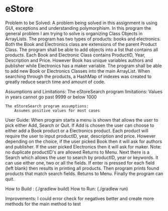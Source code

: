 # eStore

Problem to be Solved:
A problem being solved in this assignment is using GUI, exceptions and understanding polymorphism.
In this program the general problem I am trying to solve is organizing Class Objects in ArrayLists.
The program has two types of products: books and electronics. Both the Book and Electronics class are extensions of the parent Product Class. 
The program shall be able to add objects into a list that contains all products.
Each Book and Electronic Class contains ProductID, Year, Description and Price.
However Book has unique variables authors and publisher while Electronics has a maker variable.
The program shall be able to add new Book or Electronics Classes into the main ArrayList.
When searching through the products, a HashMap of indexes was created to greatly reduce search time and amount of code.


Assumptions and Limitations:
    The eStoreSearch program limitations: 
        Values in years cannot go past 9999 or below 1000
        
    The eStoreSearch program assumptions:
        Assumes positive values for most cases

User Guide:
When program starts a menu is shown that allows the user to pick either Add, Search or Quit.
If Add is chosen the user can choose to either add a Book product or a Electronics product.
Each product will require the user to input productID, year, description and price.
However depending on the choice, if the user picked Book then it will ask for authors and publisher.
If the user picked Electronics then it will ask for maker. 
Note: no duplicate productID's are allowed
Returns to Menu.
Next there is a Search which allows the user to search by productID, year or keywords.
It can use either one, two or all the fields. If enter is pressed for each field (left blank) then results in printing all products.
Then program prints found products that match search fields.
Returns to Menu.
Finally the program can quit.

How to Build : (./gradlew build)
How to Run: (./gradlew run)

Improvements:
I could error check for negatives better and create more methods for the main method to test
